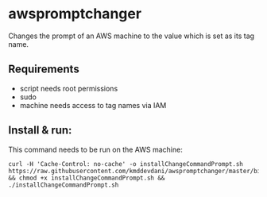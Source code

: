 # awspromptchanger

Changes the prompt of an AWS machine to the value which is set as its tag name.

## Requirements

  * script needs root permissions
  * sudo
  * machine needs access to tag names via IAM

## Install & run:

This command needs to be run on the AWS machine:

```
curl -H 'Cache-Control: no-cache' -o installChangeCommandPrompt.sh https://raw.githubusercontent.com/kmddevdani/awspromptchanger/master/bin/install.sh && chmod +x installChangeCommandPrompt.sh && ./installChangeCommandPrompt.sh
```